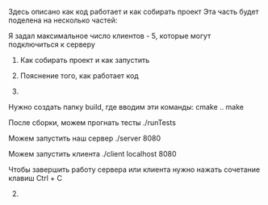 Здесь описано как код работает и как собирать проект
Эта часть будет поделена на несколько частей:

Я задал максимальное число клиентов - 5, которые могут подключиться к серверу

1) Как собирать проект и как запустить
2) Пояснение того, как работает код

1) 

Нужно создать папку build, где вводим эти команды:
cmake ..
make

После сборки, можем прогнать тесты
./runTests

Можем запустить наш сервер
./server 8080

Можем запустить клиента
./client localhost 8080

Чтобы завершить работу сервера или клиента нужно нажать сочетание клавиш Ctrl + C

2)


